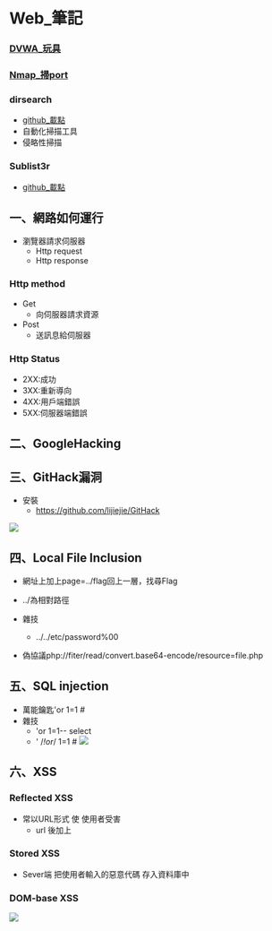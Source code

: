 # Web_筆記

### [DVWA_玩具](http://43.247.91.228:81/vulnerabilities/exec/#)
### [Nmap_掃port](https://nmap.org/)
### dirsearch
- [github_載點](https://github.com/maurosoria/dirsearch)
- 自動化掃描工具
- 侵略性掃描
### Sublist3r
- [github_載點](https://github.com/aboul3la/Sublist3r)
## 一、網路如何運行
- 瀏覽器請求伺服器
    - Http request
    - Http response


### Http method
- Get
    - 向伺服器請求資源 
- Post
    - 送訊息給伺服器


### Http Status
- 2XX:成功
- 3XX:重新導向
- 4XX:用戶端錯誤
- 5XX:伺服器端錯誤

## 二、GoogleHacking

## 三、GitHack漏洞
- 安裝
    - https://github.com/lijiejie/GitHack

![](https://i.imgur.com/xmkQt7p.png)

## 四、Local File Inclusion
- 網址上加上page=../flag回上一層，找尋Flag
- ../為相對路徑
- 雜技
    - ../../etc/password%00 

- 偽協議php://fiter/read/convert.base64-encode/resource=file.php

## 五、SQL injection
- 萬能鑰匙'or 1=1 #
- 雜技
    - 'or 1=1--  select 
    - ' /*!or*/ 1=1 #
![](https://i.imgur.com/tzqdncV.png)




## 六、XSS
### Reflected XSS
- 常以URL形式 使 使用者受害
    - url 後加上 <script>alert(document.cookie)</script>

### Stored XSS
- Sever端 把使用者輸入的惡意代碼 存入資料庫中
### DOM-base XSS
![](https://i.imgur.com/phLcudG.png)


